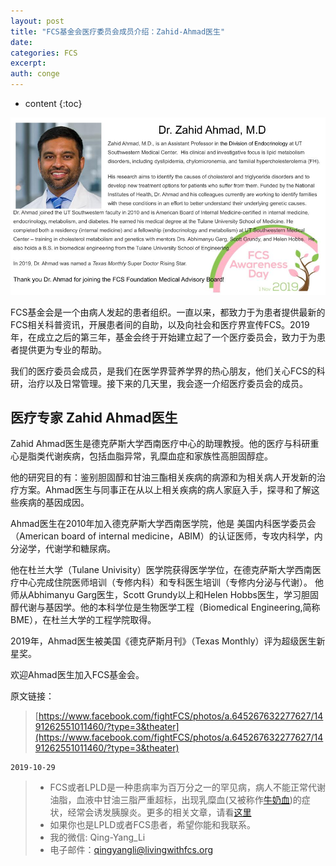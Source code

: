 ```yaml
---
layout: post
title: "FCS基金会医疗委员会成员介绍：Zahid-Ahmad医生"
date:
categories: FCS
excerpt:
auth: conge
---
```

* content
{:toc}

![ ](/assets/images/FCS/118382-8820e573e2fc3234.png)

FCS基金会是一个由病人发起的患者组织。一直以来，都致力于为患者提供最新的FCS相关科普资讯，开展患者间的自助，以及向社会和医疗界宣传FCS。2019年，在成立之后的第三年，基金会终于开始建立起了一个医疗委员会，致力于为患者提供更为专业的帮助。

我们的医疗委员会成员，是我们在医学界营养学界的热心朋友，他们关心FCS的科研，治疗以及日常管理。接下来的几天里，我会逐一介绍医疗委员会的成员。

## 医疗专家 Zahid Ahmad医生

Zahid Ahmad医生是德克萨斯大学西南医疗中心的助理教授。他的医疗与科研重心是脂类代谢疾病，包括血脂异常，乳糜血症和家族性高胆固醇症。

他的研究目的有：鉴别胆固醇和甘油三酯相关疾病的病源和为相关病人开发新的治疗方案。Ahmad医生与同事正在从以上相关疾病的病人家庭入手，探寻和了解这些疾病的基因成因。

Ahmad医生在2010年加入德克萨斯大学西南医学院，他是 美国内科医学委员会（American board of internal medicine，ABIM）的认证医师，专攻内科学，内分泌学，代谢学和糖尿病。

他在杜兰大学（Tulane Univisity）医学院获得医学学位，在德克萨斯大学西南医疗中心完成住院医师培训（专修内科）和专科医生培训（专修内分泌与代谢）。 他师从Abhimanyu Garg医生，Scott Grundy以上和Helen Hobbs医生，学习胆固醇代谢与基因学。他的本科学位是生物医学工程（Biomedical Engineering,简称BME），在杜兰大学的工程学院取得。

2019年，Ahmad医生被美国《德克萨斯月刊》（Texas Monthly）评为超级医生新星奖。

欢迎Ahmad医生加入FCS基金会。

原文链接：

> [https://www.facebook.com/fightFCS/photos/a.645267632277627/1491262551011460/?type=3&theater](https://www.facebook.com/fightFCS/photos/a.645267632277627/1491262551011460/?type=3&theater)


```
2019-10-29
```


> * FCS或者LPLD是一种患病率为百万分之一的罕见病，病人不能正常代谢油脂，血液中甘油三脂严重超标，出现乳糜血(又被称作[牛奶血](https://www.jianshu.com/p/4cba7c3cabf6))的症状，经常会诱发胰腺炎。更多的相关文章，请看[这里](https://www.jianshu.com/nb/8793129)
> * 如果你也是LPLD或者FCS患者，希望你能和我联系。
> * 我的微信: Qing-Yang_Li
> * 电子邮件：qingyangli@livingwithfcs.org
